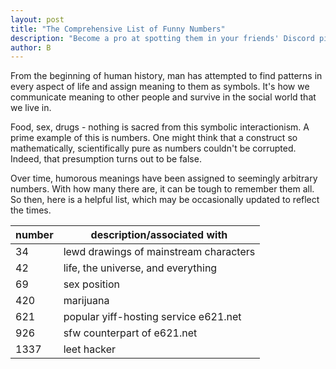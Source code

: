 ```yaml
---
layout: post
title: "The Comprehensive List of Funny Numbers"
description: "Become a pro at spotting them in your friends' Discord pics."
author: B
---
```


From the beginning of human history, man has attempted to find
patterns in every aspect of life and assign meaning to them
as symbols. It's how we communicate meaning to other people
and survive in the social world that we live in.

Food, sex, drugs - nothing is sacred from this symbolic interactionism.
A prime example of this is numbers. One might think that a construct
so mathematically, scientifically pure as numbers couldn't be corrupted.
Indeed, that presumption turns out to be false.

Over time, humorous meanings have been assigned to seemingly arbitrary
numbers. With how many there are, it can be tough to remember them all.
So then, here is a helpful list, which may be occasionally updated to
reflect the times.

| number | description/associated with            |
| ------ | -------------------------------------- |
| 34     | lewd drawings of mainstream characters |
| 42     | life, the universe, and everything     |
| 69     | sex position                           |
| 420    | marijuana                              |
| 621    | popular yiff-hosting service e621.net  |
| 926    | sfw counterpart of e621.net            |
| 1337   | leet hacker                            |
